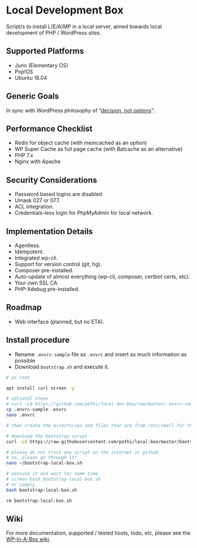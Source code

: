 # Local Development Box

Script/s to install L(E/A)MP in a local server, aimed towards local development of PHP / WordPress sites.

## Supported Platforms

+ Juno (Elementary OS)
+ Pop!OS
+ Ubuntu 18.04

## Generic Goals

In sync with WordPress philosophy of “[decision, not options](https://wordpress.org/about/philosophy/)”.

## Performance Checklist

- Redis for object cache (with memcached as an option)
- WP Super Cache as full page cache (with Batcache as an alternative)
- PHP 7.x
- Nginx with Apache

## Security Considerations

- Password based logins are disabled.
- Umask 027 or 077.
- ACL integration.
- Credentials-less login for PhpMyAdmin for local network.

## Implementation Details

- Agentless.
- Idempotent.
- Integrated wp-cli.
- Support for version control (git, hg).
- Composer pre-installed.
- Auto-update of almost everything (wp-cli, composer, certbot certs, etc).
- Your own SSL CA.
- PHP-Xdebug pre-installed.

## Roadmap

- Web interface (planned, but no ETA).

## Install procedure

- Rename `.envrc-sample` file as `.envrc` and insert as much information as possible
- Download `bootstrap.sh` and execute it.

```bash
# as root

apt install curl screen -y

# optional steps
# curl -LO https://github.com/pothi/local-dev-box/raw/master/.envrc-sample
cp .envrc-sample .envrc
nano .envrc

# then create the directories and files that are from /etc/skell for the user 'pothi' (or whoever)

# download the bootstrap script
curl -LO https://raw.githubusercontent.com/pothi/local-box/master/bootstrap-local-box.sh

# please do not trust any script on the internet or github
# so, please go through it!
nano ~/bootstrap-local-box.sh

# execute it and wait for some time
# screen bash bootstrap-local-box.sh
# or simply
bash bootstrap-local-box.sh

rm bootstrap-local-box.sh

```

## Wiki

For more documentation, supported / tested hosts, todo, etc, please see the [WP-In-A-Box wiki](https://github.com/pothi/wp-in-a-box/wiki).
